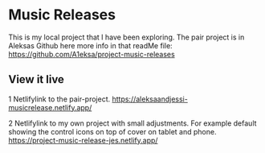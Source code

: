 # Music Releases
This is my local project that I have been exploring. The pair project is in Aleksas Github here more info in that readMe file:
https://github.com/A1eksa/project-music-releases


## View it live

1 Netlifylink to the pair-project.
https://aleksaandjessi-musicrelease.netlify.app/

2 Netlifylink to my own project with small adjustments. For example default showing the control icons on top of cover on tablet and phone.
https://project-music-release-jes.netlify.app/
